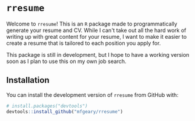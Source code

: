 # `rresume`

Welcome to `rresume`! This is an `R` package made to programmatically generate your resume and CV. While I can't take out all the hard work of writing up with great content for your resume, I want to make it easier to create a resume that is tailored to each position you apply for.

This package is still in development, but I hope to have a working version soon as I plan to use this on my own job search.

## Installation

You can install the development version of `rresume` from GitHub with:

``` r
# install.packages("devtools")
devtools::install_github("mfgeary/rresume")
```